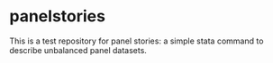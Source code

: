 # panelstories
This is a test repository for panel stories: a simple stata command to describe unbalanced panel datasets.

